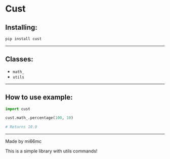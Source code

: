 # Cust

## Installing:
```bash
pip install cust
```

***
## Classes:

- `math_`
- `utils`

***
## How to use example:


```python
import cust

cust.math_.percentage(100, 10)

# Returns 10.0
```

***
Made by mi66mc

This is a simple library with utils commands!